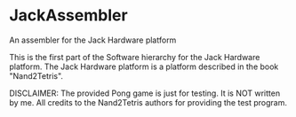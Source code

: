 # JackAssembler
An assembler for the Jack Hardware platform


This is the first part of the Software hierarchy for the Jack Hardware platform. The Jack Hardware platform is a platform described in the book "Nand2Tetris". 


DISCLAIMER: The provided Pong game is just for testing. It is NOT  written by me. All credits to the Nand2Tetris authors for providing the test program. 
